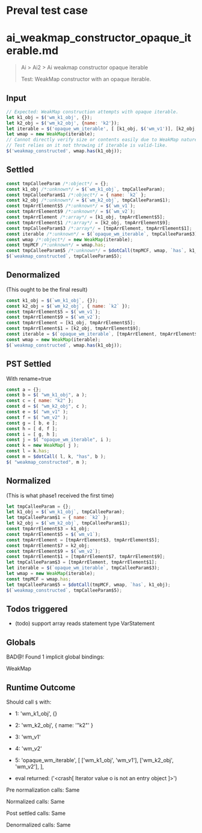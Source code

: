 # Preval test case

# ai_weakmap_constructor_opaque_iterable.md

> Ai > Ai2 > Ai weakmap constructor opaque iterable
>
> Test: WeakMap constructor with an opaque iterable.

## Input

`````js filename=intro
// Expected: WeakMap construction attempts with opaque iterable.
let k1_obj = $('wm_k1_obj', {});
let k2_obj = $('wm_k2_obj', {name: 'k2'});
let iterable = $('opaque_wm_iterable', [ [k1_obj, $('wm_v1')], [k2_obj, $('wm_v2')] ]);
let wmap = new WeakMap(iterable);
// Cannot directly verify size or contents easily due to WeakMap nature.
// Test relies on it not throwing if iterable is valid-like.
$('weakmap_constructed', wmap.has(k1_obj));
`````


## Settled


`````js filename=intro
const tmpCalleeParam /*:object*/ = {};
const k1_obj /*:unknown*/ = $(`wm_k1_obj`, tmpCalleeParam);
const tmpCalleeParam$1 /*:object*/ = { name: `k2` };
const k2_obj /*:unknown*/ = $(`wm_k2_obj`, tmpCalleeParam$1);
const tmpArrElement$5 /*:unknown*/ = $(`wm_v1`);
const tmpArrElement$9 /*:unknown*/ = $(`wm_v2`);
const tmpArrElement /*:array*/ = [k1_obj, tmpArrElement$5];
const tmpArrElement$1 /*:array*/ = [k2_obj, tmpArrElement$9];
const tmpCalleeParam$3 /*:array*/ = [tmpArrElement, tmpArrElement$1];
const iterable /*:unknown*/ = $(`opaque_wm_iterable`, tmpCalleeParam$3);
const wmap /*:object*/ = new WeakMap(iterable);
const tmpMCF /*:unknown*/ = wmap.has;
const tmpCalleeParam$5 /*:unknown*/ = $dotCall(tmpMCF, wmap, `has`, k1_obj);
$(`weakmap_constructed`, tmpCalleeParam$5);
`````


## Denormalized
(This ought to be the final result)

`````js filename=intro
const k1_obj = $(`wm_k1_obj`, {});
const k2_obj = $(`wm_k2_obj`, { name: `k2` });
const tmpArrElement$5 = $(`wm_v1`);
const tmpArrElement$9 = $(`wm_v2`);
const tmpArrElement = [k1_obj, tmpArrElement$5];
const tmpArrElement$1 = [k2_obj, tmpArrElement$9];
const iterable = $(`opaque_wm_iterable`, [tmpArrElement, tmpArrElement$1]);
const wmap = new WeakMap(iterable);
$(`weakmap_constructed`, wmap.has(k1_obj));
`````


## PST Settled
With rename=true

`````js filename=intro
const a = {};
const b = $( "wm_k1_obj", a );
const c = { name: "k2" };
const d = $( "wm_k2_obj", c );
const e = $( "wm_v1" );
const f = $( "wm_v2" );
const g = [ b, e ];
const h = [ d, f ];
const i = [ g, h ];
const j = $( "opaque_wm_iterable", i );
const k = new WeakMap( j );
const l = k.has;
const m = $dotCall( l, k, "has", b );
$( "weakmap_constructed", m );
`````


## Normalized
(This is what phase1 received the first time)

`````js filename=intro
let tmpCalleeParam = {};
let k1_obj = $(`wm_k1_obj`, tmpCalleeParam);
let tmpCalleeParam$1 = { name: `k2` };
let k2_obj = $(`wm_k2_obj`, tmpCalleeParam$1);
const tmpArrElement$3 = k1_obj;
const tmpArrElement$5 = $(`wm_v1`);
const tmpArrElement = [tmpArrElement$3, tmpArrElement$5];
const tmpArrElement$7 = k2_obj;
const tmpArrElement$9 = $(`wm_v2`);
const tmpArrElement$1 = [tmpArrElement$7, tmpArrElement$9];
let tmpCalleeParam$3 = [tmpArrElement, tmpArrElement$1];
let iterable = $(`opaque_wm_iterable`, tmpCalleeParam$3);
let wmap = new WeakMap(iterable);
const tmpMCF = wmap.has;
let tmpCalleeParam$5 = $dotCall(tmpMCF, wmap, `has`, k1_obj);
$(`weakmap_constructed`, tmpCalleeParam$5);
`````


## Todos triggered


- (todo) support array reads statement type VarStatement


## Globals


BAD@! Found 1 implicit global bindings:

WeakMap


## Runtime Outcome


Should call `$` with:
 - 1: 'wm_k1_obj', {}
 - 2: 'wm_k2_obj', { name: '"k2"' }
 - 3: 'wm_v1'
 - 4: 'wm_v2'
 - 5: 
  'opaque_wm_iterable',
  [
    ['wm_k1_obj', 'wm_v1'],
    ['wm_k2_obj', 'wm_v2'],
  ],

 - eval returned: ('<crash[ Iterator value o is not an entry object ]>')

Pre normalization calls: Same

Normalized calls: Same

Post settled calls: Same

Denormalized calls: Same
